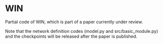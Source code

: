 # WIN
Partial code of WIN, which is part of a paper currently under review.

Note that the network definition codes (model.py and src/basic_module.py) and the checkpoints will be released after the paper is published.
